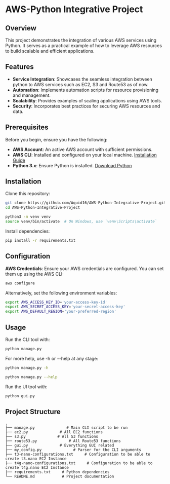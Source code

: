 # AWS-Python Integrative Project

## Overview

This project demonstrates the integration of various AWS services using Python. It serves as a practical example of how to leverage AWS resources to build scalable and efficient applications.

## Features

- **Service Integration**: Showcases the seamless integration between python to AWS services such as EC2, S3 and Route53 as of now.
- **Automation**: Implements automation scripts for resource provisioning and management.
- **Scalability**: Provides examples of scaling applications using AWS tools.
- **Security**: Incorporates best practices for securing AWS resources and data.

## Prerequisites

Before you begin, ensure you have the following:

- **AWS Account**: An active AWS account with sufficient permissions.
- **AWS CLI**: Installed and configured on your local machine. [Installation Guide](https://docs.aws.amazon.com/cli/latest/userguide/install-cliv2.html)
- **Python 3.x**: Ensure Python is installed. [Download Python](https://www.python.org/downloads/)

## Installation

Clone this repository:

```bash
git clone https://github.com/Aquid16/AWS-Python-Integrative-Project.git
cd AWS-Python-Integrative-Project
```

```bash
python3 -m venv venv
source venv/bin/activate  # On Windows, use `venv\Scripts\activate`
```

Install dependencies:

```bash
pip install -r requirements.txt
```

## Configuration

**AWS Credentials**: Ensure your AWS credentials are configured. You can set them up using the AWS CLI:

```bash
aws configure
```
Alternatively, set the following environment variables:

```bash
export AWS_ACCESS_KEY_ID='your-access-key-id'
export AWS_SECRET_ACCESS_KEY='your-secret-access-key'
export AWS_DEFAULT_REGION='your-preferred-region'
```

## Usage

Run the CLI tool with:

```bash
python manage.py
```
For more help, use -h or --help at any stage:

```bash
python manage.py -h
```

```bash
python manage.py --help
```

Run the UI tool with:

```bash
python gui.py
```

## Project Structure

```
.
├── manage.py              # Main CLI script to be run
├── ec2.py              # All EC2 functions
├── s3.py              # All S3 functions
├── route53.py              # All Route53 functions
├── gui.py              # Everything GUI related
├── my_config.py              # Parser for the CLI arguments
├── t3-nano-configurations.txt     # Configuration to be able to create t3.nano EC2 Instance
├── t4g-nano-configurations.txt     # Configuration to be able to create t4g.nano EC2 Instance
├── requirements.txt     # Python dependencies
└── README.md            # Project documentation
```

